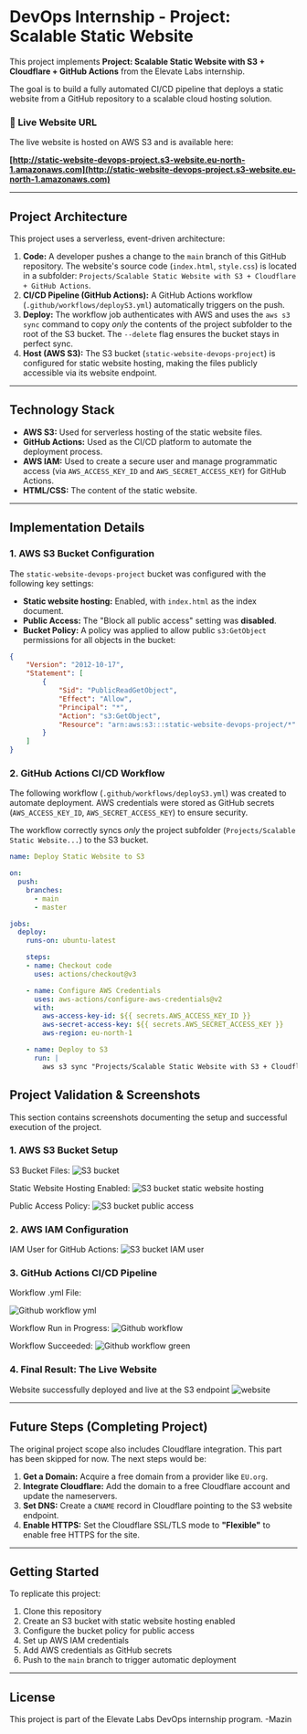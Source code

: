 # DevOps Internship - Project: Scalable Static Website

This project implements **Project: Scalable Static Website with S3 + Cloudflare + GitHub Actions** from the Elevate Labs internship.

The goal is to build a fully automated CI/CD pipeline that deploys a static website from a GitHub repository to a scalable cloud hosting solution.

### 🔴 Live Website URL

The live website is hosted on AWS S3 and is available here:

**[http://static-website-devops-project.s3-website.eu-north-1.amazonaws.com](http://static-website-devops-project.s3-website.eu-north-1.amazonaws.com)**

---

## Project Architecture

This project uses a serverless, event-driven architecture:

1. **Code:** A developer pushes a change to the `main` branch of this GitHub repository. The website's source code (`index.html`, `style.css`) is located in a subfolder: `Projects/Scalable Static Website with S3 + Cloudflare + GitHub Actions`.
2. **CI/CD Pipeline (GitHub Actions):** A GitHub Actions workflow (`.github/workflows/deployS3.yml`) automatically triggers on the push.
3. **Deploy:** The workflow job authenticates with AWS and uses the `aws s3 sync` command to copy *only* the contents of the project subfolder to the root of the S3 bucket. The `--delete` flag ensures the bucket stays in perfect sync.
4. **Host (AWS S3):** The S3 bucket (`static-website-devops-project`) is configured for static website hosting, making the files publicly accessible via its website endpoint.

---

## Technology Stack

* **AWS S3:** Used for serverless hosting of the static website files.
* **GitHub Actions:** Used as the CI/CD platform to automate the deployment process.
* **AWS IAM:** Used to create a secure user and manage programmatic access (via `AWS_ACCESS_KEY_ID` and `AWS_SECRET_ACCESS_KEY`) for GitHub Actions.
* **HTML/CSS:** The content of the static website.

---

## Implementation Details

### 1. AWS S3 Bucket Configuration

The `static-website-devops-project` bucket was configured with the following key settings:

* **Static website hosting:** Enabled, with `index.html` as the index document.
* **Public Access:** The "Block all public access" setting was **disabled**.
* **Bucket Policy:** A policy was applied to allow public `s3:GetObject` permissions for all objects in the bucket:

```json
{
    "Version": "2012-10-17",
    "Statement": [
        {
            "Sid": "PublicReadGetObject",
            "Effect": "Allow",
            "Principal": "*",
            "Action": "s3:GetObject",
            "Resource": "arn:aws:s3:::static-website-devops-project/*"
        }
    ]
}
```

### 2. GitHub Actions CI/CD Workflow

The following workflow (`.github/workflows/deployS3.yml`) was created to automate deployment. AWS credentials were stored as GitHub secrets (`AWS_ACCESS_KEY_ID`, `AWS_SECRET_ACCESS_KEY`) to ensure security.

The workflow correctly syncs *only* the project subfolder (`Projects/Scalable Static Website...`) to the S3 bucket.

```yaml
name: Deploy Static Website to S3

on:
  push:
    branches:
      - main
      - master

jobs:
  deploy:
    runs-on: ubuntu-latest

    steps:
    - name: Checkout code
      uses: actions/checkout@v3

    - name: Configure AWS Credentials
      uses: aws-actions/configure-aws-credentials@v2
      with:
        aws-access-key-id: ${{ secrets.AWS_ACCESS_KEY_ID }}
        aws-secret-access-key: ${{ secrets.AWS_SECRET_ACCESS_KEY }}
        aws-region: eu-north-1

    - name: Deploy to S3
      run: |
        aws s3 sync "Projects/Scalable Static Website with S3 + Cloudflare + GitHub Actions" s3://static-website-devops-project --delete
```
## Project Validation & Screenshots
This section contains screenshots documenting the setup and successful execution of the project.

### 1. AWS S3 Bucket Setup
S3 Bucket Files:
![S3 bucket](https://github.com/user-attachments/assets/766db764-83e2-4347-96f3-42583cc60e09)

Static Website Hosting Enabled:
![S3 bucket static website hosting](https://github.com/user-attachments/assets/b5a516b8-964c-43ff-829d-74ae58fa7258)

Public Access Policy:
![S3 bucket public access](https://github.com/user-attachments/assets/d55d764e-9a8b-4c32-819f-50a6b6df9898)

### 2. AWS IAM Configuration
IAM User for GitHub Actions:
![S3 bucket IAM user](https://github.com/user-attachments/assets/d17673f6-fca0-44f8-a629-8d5356d12b51)

### 3. GitHub Actions CI/CD Pipeline
Workflow .yml File: 

![Github workflow yml](https://github.com/user-attachments/assets/ce5fbb0e-a2c7-4d65-b0c4-e74d169bfee8)

Workflow Run in Progress:
![Github workflow](https://github.com/user-attachments/assets/18c5a8d4-fcef-4463-aa9d-865bc5091189)

Workflow Succeeded:
![Github workflow green](https://github.com/user-attachments/assets/0a5b7c42-fce0-473a-9fc2-367dec756eae)

### 4. Final Result: The Live Website
Website successfully deployed and live at the S3 endpoint
![website](https://github.com/user-attachments/assets/0f524875-9ed5-4ae5-9de2-2454f62693ad)


---

## Future Steps (Completing Project)

The original project scope also includes Cloudflare integration. This part has been skipped for now. The next steps would be:

1. **Get a Domain:** Acquire a free domain from a provider like `EU.org`.
2. **Integrate Cloudflare:** Add the domain to a free Cloudflare account and update the nameservers.
3. **Set DNS:** Create a `CNAME` record in Cloudflare pointing to the S3 website endpoint.
4. **Enable HTTPS:** Set the Cloudflare SSL/TLS mode to **"Flexible"** to enable free HTTPS for the site.

---

## Getting Started

To replicate this project:

1. Clone this repository
2. Create an S3 bucket with static website hosting enabled
3. Configure the bucket policy for public access
4. Set up AWS IAM credentials
5. Add AWS credentials as GitHub secrets
6. Push to the `main` branch to trigger automatic deployment

---

## License

This project is part of the Elevate Labs DevOps internship program.
-Mazin
